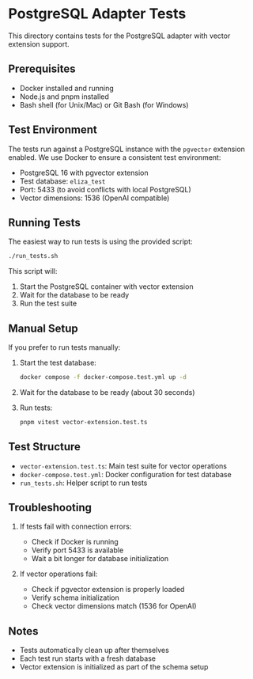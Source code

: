 # PostgreSQL Adapter Tests

This directory contains tests for the PostgreSQL adapter with vector extension support.

## Prerequisites

- Docker installed and running
- Node.js and pnpm installed
- Bash shell (for Unix/Mac) or Git Bash (for Windows)

## Test Environment

The tests run against a PostgreSQL instance with the `pgvector` extension enabled. We use Docker to ensure a consistent test environment:

- PostgreSQL 16 with pgvector extension
- Test database: `eliza_test`
- Port: 5433 (to avoid conflicts with local PostgreSQL)
- Vector dimensions: 1536 (OpenAI compatible)

## Running Tests

The easiest way to run tests is using the provided script:

```bash
./run_tests.sh
```

This script will:

1. Start the PostgreSQL container with vector extension
2. Wait for the database to be ready
3. Run the test suite

## Manual Setup

If you prefer to run tests manually:

1. Start the test database:

   ```bash
   docker compose -f docker-compose.test.yml up -d
   ```

2. Wait for the database to be ready (about 30 seconds)

3. Run tests:
   ```bash
   pnpm vitest vector-extension.test.ts
   ```

## Test Structure

- `vector-extension.test.ts`: Main test suite for vector operations
- `docker-compose.test.yml`: Docker configuration for test database
- `run_tests.sh`: Helper script to run tests

## Troubleshooting

1. If tests fail with connection errors:

   - Check if Docker is running
   - Verify port 5433 is available
   - Wait a bit longer for database initialization

2. If vector operations fail:
   - Check if pgvector extension is properly loaded
   - Verify schema initialization
   - Check vector dimensions match (1536 for OpenAI)

## Notes

- Tests automatically clean up after themselves
- Each test run starts with a fresh database
- Vector extension is initialized as part of the schema setup
